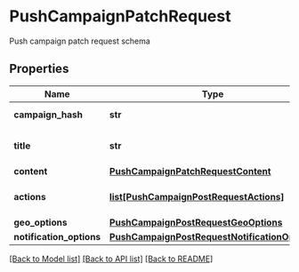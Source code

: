 # PushCampaignPatchRequest

Push campaign patch request schema
## Properties
Name | Type | Description | Notes
------------ | ------------- | ------------- | -------------
**campaign_hash** | **str** |  | [optional] [readonly] 
**title** | **str** | Push campaign subject | [optional] 
**content** | [**PushCampaignPatchRequestContent**](PushCampaignPatchRequestContent.md) |  | [optional] 
**actions** | [**list[PushCampaignPostRequestActions]**](PushCampaignPostRequestActions.md) | Actions for push campaign | [optional] 
**geo_options** | [**PushCampaignPostRequestGeoOptions**](PushCampaignPostRequestGeoOptions.md) |  | [optional] 
**notification_options** | [**PushCampaignPostRequestNotificationOptions**](PushCampaignPostRequestNotificationOptions.md) |  | [optional] 

[[Back to Model list]](../README.md#documentation-for-models) [[Back to API list]](../README.md#documentation-for-api-endpoints) [[Back to README]](../README.md)


